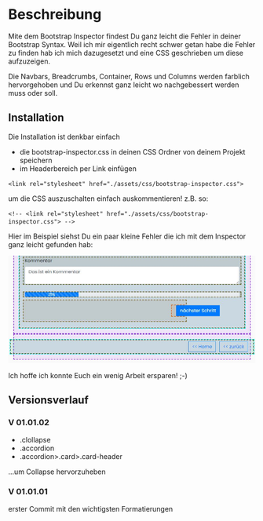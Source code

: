 # Beschreibung

Mite dem Bootstrap Inspector findest Du ganz leicht die Fehler in deiner Bootstrap Syntax. Weil ich mir eigentlich recht schwer getan habe die Fehler zu finden hab ich mich dazugesetzt und eine CSS geschrieben um diese aufzuzeigen.

Die Navbars, Breadcrumbs, Container, Rows und Columns werden farblich hervorgehoben und Du erkennst ganz leicht wo nachgebessert werden muss oder soll.

## Installation

Die Installation ist denkbar einfach

* die bootstrap-inspector.css in deinen CSS Ordner von deinem Projekt speichern
* im Headerbereich per Link einfügen
```
<link rel="stylesheet" href="./assets/css/bootstrap-inspector.css">
```
um die CSS auszuschalten einfach auskommentieren!
z.B. so:
```
<!-- <link rel="stylesheet" href="./assets/css/bootstrap-inspector.css"> -->
```

Hier im Beispiel siehst Du ein paar kleine Fehler die ich mit dem Inspector ganz leicht gefunden hab:

![Vorschau Bild](https://github.com/dannerbam/bootstrap-inspector/blob/main/images/bootstrap-inspector.jpg?raw=true)

Ich hoffe ich konnte Euch ein wenig Arbeit ersparen! ;-)


## Versionsverlauf

### V 01.01.02

+ .clollapse
+ .accordion
+ .accordion>.card>.card-header

...um Collapse hervorzuheben

### V 01.01.01

erster Commit mit den wichtigsten Formatierungen
